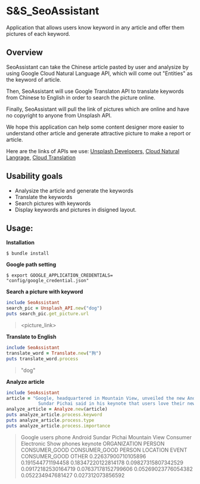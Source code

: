 # S&S_SeoAssistant
Application that allows users know keyword in any article and offer them pictures of each keyword.   

## Overview
SeoAssistant can take the Chinese article pasted by user and analysize by using Google Cloud Natural Language API, which will come out "Entities" as the keyword of article.

Then, SeoAssistant will use Google Translaton API to translate keywords from Chinese to English in order to search the picture online.

Finally, SeoAssistant will pull the link of pictures which are online and have no copyright to anyone from Unsplash API.

We hope this application can help some content designer more easier to understand other article and generate attractive picture to make a report or article.

Here are the links of APIs we use:
[Unsplash Developers,](https://unsplash.com/developers)
[Cloud Natural Langrage,](https://cloud.google.com/natural-language/docs/quickstart-client-libraries#client-libraries-usage-ruby) 
[Cloud Translation](https://cloud.google.com/translate/docs/quickstart-client-libraries)

## Usability goals
* Analysize the article and generate the keywords
* Translate the keywords
* Search pictures with keywords
* Display keywords and pictures in disigned layout. 

## Usage:

**Installation**
``` 
$ bundle install
```

**Google path setting**
```
$ export GOOGLE_APPLICATION_CREDENTIALS= "config/google_credential.json"
```

**Search a picture with keyword**
```ruby
include SeoAssistant
search_pic = Unsplash_API.new("dog")
puts search_pic.get_picture.url
```
> <picture_link>

**Translate to English**
```ruby
include SeoAssistant
translate_word = Translate.new("狗")
puts translate_word.process
```
> "dog"

**Analyze article**
```ruby
include SeoAssistant
article = "Google, headquartered in Mountain View, unveiled the new Android phone at the Consumer Electronic Show./
            Sundar Pichai said in his keynote that users love their new Android phones."
analyze_article = Analyze.new(article)
puts analyze_article.process.keyword
puts analyze_article.process.type
puts analyze_article.process.importance
```
> Google   users   phone   Android   Sundar Pichai   Mountain View   Consumer Electronic Show   phones   keynote
> ORGANIZATION   PERSON   CONSUMER_GOOD   CONSUMER_GOOD   PERSON   LOCATION   EVENT   CONSUMER_GOOD   OTHER
> 0.22637900710105896   0.191544771194458   0.18347220122814178   0.09827315807342529   0.09172182530164719   0.07637178152799606   0.05269023776054382   0.052234947681427   0.027312073856592
